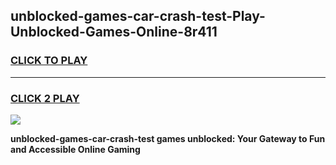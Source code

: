 
## unblocked-games-car-crash-test-Play-Unblocked-Games-Online-8r411
<h3>
<a href="https://premium76.site?title=unblocked-games-car-crash-test&ref=24A">CLICK TO PLAY</a></h3>
<hr>

<h3>
<a href="https://premium76.site?title=unblocked-games-car-crash-test&ref=24A">CLICK 2 PLAY</a>
  
</h3>

<a href="https://premium76.site?title=unblocked-games-car-crash-test&ref=24A"><img src="https://clearcache.store/games.png"></a>


**unblocked-games-car-crash-test games unblocked: Your Gateway to Fun and Accessible Online Gaming**
